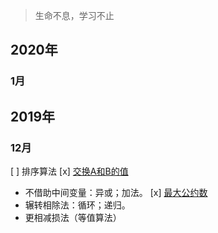 > 生命不息，学习不止

## 2020年

### 1月 

## 2019年

### 12月

[ ] 排序算法
[x] [交换A和B的值](https://github.com/ConstantCody/algorithm_study/blob/master/algorithms/2019.12/SwapNumber.h)
* 不借助中间变量：异或；加法。
[x] [最大公约数](https://github.com/ConstantCody/algorithm_study/blob/master/algorithms/2019.12/GreaterCommonDivisor.h)
* 辗转相除法：循环；递归。
* 更相减损法（等值算法）
